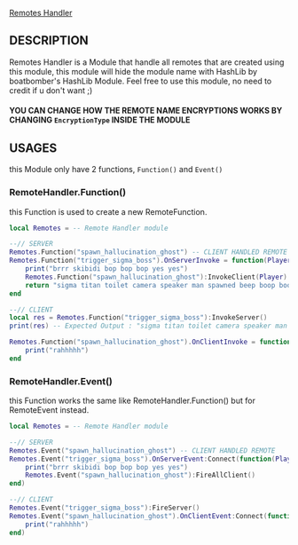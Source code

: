 [Remotes Handler](https://www.roblox.com/library/14332266448/Remotes-Handler)

## DESCRIPTION
Remotes Handler is a Module that handle all remotes that are created using this module, this module will hide the module name with HashLib by boatbomber's HashLib Module.
Feel free to use this module, no need to credit if u don't want ;)

#### YOU CAN CHANGE HOW THE REMOTE NAME ENCRYPTIONS WORKS BY CHANGING `EncryptionType` INSIDE THE MODULE

## USAGES
this Module only have 2 functions, `Function()` and `Event()`

### RemoteHandler.Function()
this Function is used to create a new RemoteFunction.
```lua
local Remotes = -- Remote Handler module

--// SERVER
Remotes.Function("spawn_hallucination_ghost") -- CLIENT HANDLED REMOTE
Remotes.Function("trigger_sigma_boss").OnServerInvoke = function(Player) -- SERVER HANDLED REMOTE
    print("brrr skibidi bop bop bop yes yes")
    Remotes.Function("spawn_hallucination_ghost"):InvokeClient(Player)
    return "sigma titan toilet camera speaker man spawned beep boop boop"
end

--// CLIENT
local res = Remotes.Function("trigger_sigma_boss"):InvokeServer()
print(res) -- Expected Output : "sigma titan toilet camera speaker man spawned beep boop boop"

Remotes.Function("spawn_hallucination_ghost").OnClientInvoke = function()
    print("rahhhhh")
end
```
### RemoteHandler.Event()
this Function works the same like RemoteHandler.Function() but for RemoteEvent instead.
```lua
local Remotes = -- Remote Handler module

--// SERVER
Remotes.Event("spawn_hallucination_ghost") -- CLIENT HANDLED REMOTE
Remotes.Event("trigger_sigma_boss").OnServerEvent:Connect(function(Player) -- SERVER HANDLED REMOTE
    print("brrr skibidi bop bop bop yes yes")
    Remotes.Event("spawn_hallucination_ghost"):FireAllClient()
end)

--// CLIENT
Remotes.Event("trigger_sigma_boss"):FireServer()
Remotes.Event("spawn_hallucination_ghost").OnClientEvent:Connect(function()
    print("rahhhhh")
end)
```

